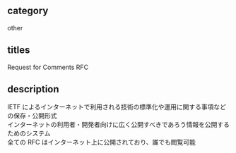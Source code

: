 ## category

other

## titles

Request for Comments
RFC

## description

IETF によるインターネットで利用される技術の標準化や運用に関する事項などの保存・公開形式  
インターネットの利用者・開発者向けに広く公開すべきであろう情報を公開するためのシステム  
全ての RFC はインターネット上に公開されており、誰でも閲覧可能
